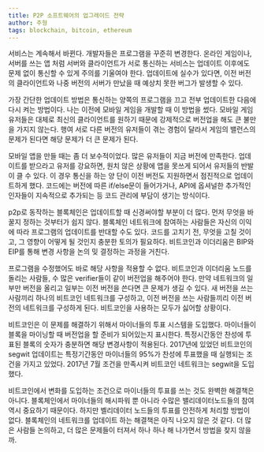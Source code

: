 ```yaml
---
title: P2P 소프트웨어의 업그레이드 전략
author: 주형
tags: blockchain, bitcoin, ethereum
---
```


서비스는 계속해서 바뀐다. 개발자들은 프로그램을 꾸준히 변경한다.
온라인 게임이나, 서버를 쓰는 앱 처럼 서버와 클라이언트가 서로 통신하는 서비스는
업데이트 이후에도 문제 없이 통신할 수 있게 주의를 기울여야 한다.
업데이트에 실수가 있다면, 이전 버전의 클라이언트와 나중 버전의 서버가 만났을 때 예상치 못한 버그가 발생할 수 있다.

가장 간단한 업데이트 방법은 통신하는 양쪽의 프로그램을 끄고 전부 업데이트한 다음에 다시 켜는 방법이다.
나는 이전에 모바일 게임을 개발할 때 이 방법을 썼다. 모바일 게임 유저들은 대체로 최신의 클라이언트를 원하기 때문에
강제적으로 버전업을 해도 큰 불만을 가지지 않는다. 행여 서로 다른 버전의 유저들이 겪는 경험이 달라서
게임의 밸런스의 문제가 된다면 해당 문제가 더 큰 문제가 된다.

모바일 앱을 만들 때는 좀 더 보수적이었다. 많은 유저들이 지금 버전에 만족한다.
업데이트를 받으라고 유저를 강요하면, 원치 않은 상황에 앱을 못쓰게 되어서 유저들의 반발이 클 수 있다.
이 경우 통신을 하는 양 단이 이전 버전도 지원하면서 점진적으로 업데이트하게 했다.
코드에는 버전에 따른 if/else문이 들어가거나, API에 옵셔널한 추가적인 인자들이 지속적으로 추가되는 등
코드 관리에 부담이 생기는 방식이다.

p2p로 동작하는 블록체인은 업데이트할 때 신경써야할 부분이 더 많다. 
먼저 무엇을 바꿀지 정하는 것부터가 쉽지 않다. 블록체인 네트워크에 참여하는 사람들은
자신의 이익에 따라 프로그램의 업데이트를 반대할 수도 있다. 코드를 고치기 전, 무엇을 고칠 것이고, 그 영향이
어떻게 될 것인지 충분한 토의가 필요하다. 비트코인과 이더리움은  BIP와 EIP를 통해 변경 사항을 논의 밎 결정하는 과정을 거친다.

프로그램을 수정했어도 바로 해당 사항을 적용할 수 없다. 비트코인과 이더리움 노드를 돌리는
사람들, 수 많은 verifier들이 같이 버전업을 해주어야 한다. 만약 네트워크의 일부만 버전을 올리고 일부는 이전 버전을 쓴다면
큰 문제가 생길 수 있다. 새 버전을 쓰는 사람끼리 하나의 비트코인 네트워크를
구성하고, 이전 버전을 쓰는 사람들끼리 이전 버전의 네트워크를 구성하게 된다. 비트코인을 사용하는 모두가 싫어할 상황이다.

비트코인은 이 문제를 해결하기 위해서 마이너들의 투표 시스템을 도입했다. 마이너들이 블록을 마이닝할 때
버전업을 할 준비가 되어있는지 표시한다. 특정시간동안 찬성에 투표된 블록의 숫자가 충분하면 해당 변경사항이
적용된다. 2017년에 있었던 비트코인의 segwit 업데이트는 특정기간동안
마이너들의 95%가 찬성에 투표했을 때 실행되는 조건을 가지고 있었다. 2017년 7월 조건을 만족시켜
비트코인 네트워크는 segwit을 도입했다.

비트코인에서 변화를 도입하는 조건으로 마이너들의 투표를 쓰는 것도 완벽한 해결책은 아니다.
블록체인에서 마이너들의 해시파워 뿐 아니라 수많은 밸리데이터노드들의 참여 역시 중요하기 때문이다.
하지만 벨리데이터 노드들의 투표를 안전하게 처리할 방법이 없다.
블록체인의 네트워크를 업데이트 하는 해결책은 아직 나오지 않은 것 같다. 더 많은 사람들 논의하고,
더 많은 문제들이 터져서 하나 하나 해 나가면서 방법을 찾지 않을까.
